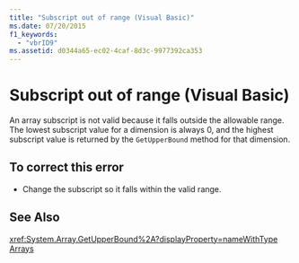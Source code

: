 ```yaml
---
title: "Subscript out of range (Visual Basic)"
ms.date: 07/20/2015
f1_keywords: 
  - "vbrID9"
ms.assetid: d0344a65-ec02-4caf-8d3c-9977392ca353
---
```

# Subscript out of range (Visual Basic)
An array subscript is not valid because it falls outside the allowable range. The lowest subscript value for a dimension is always 0, and the highest subscript value is returned by the `GetUpperBound` method for that dimension.  
  
## To correct this error  
  
-   Change the subscript so it falls within the valid range.  
  
## See Also  
 <xref:System.Array.GetUpperBound%2A?displayProperty=nameWithType>  
 [Arrays](../../../visual-basic/programming-guide/language-features/arrays/index.md)
